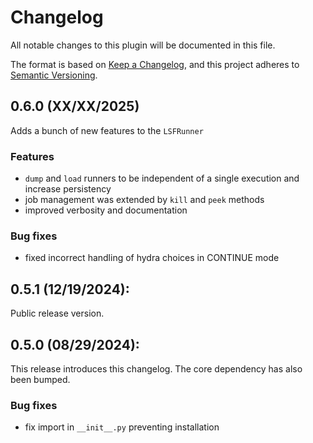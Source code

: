 # Changelog

All notable changes to this plugin will be documented in this file.

The format is based on [Keep a Changelog](https://keepachangelog.com/en/1.0.0/),
and this project adheres to [Semantic Versioning](https://semver.org/spec/v2.0.0.html).

## 0.6.0 (XX/XX/2025)
Adds a bunch of new features to the `LSFRunner`

### Features
 - `dump` and `load` runners to be independent of a single execution and increase persistency
 - job management was extended by `kill` and `peek` methods
 - improved verbosity and documentation

### Bug fixes
 - fixed incorrect handling of hydra choices in CONTINUE mode

## 0.5.1 (12/19/2024):
Public release version.

## 0.5.0 (08/29/2024):
This release introduces this changelog. The core dependency has also been bumped.

### Bug fixes
 - fix import in `__init__.py` preventing installation
